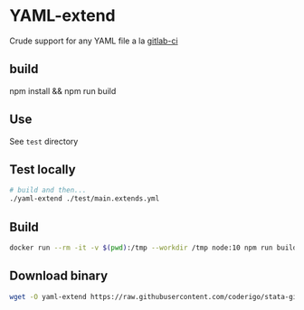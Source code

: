 # YAML-extend

Crude support for any YAML file a la [gitlab-ci](https://docs.gitlab.com/ee/ci/yaml/#extends)

## build

npm install && npm run build

## Use

See `test` directory

## Test locally

```bash
# build and then...
./yaml-extend ./test/main.extends.yml
```

## Build

```bash
docker run --rm -it -v $(pwd):/tmp --workdir /tmp node:10 npm run build
```

## Download binary

```bash
wget -O yaml-extend https://raw.githubusercontent.com/coderigo/stata-git/master/yaml-extend
```
